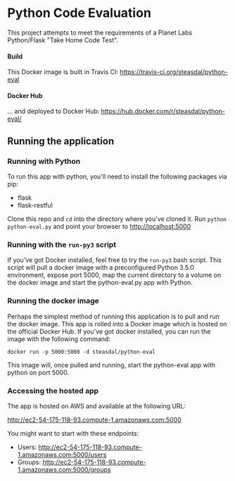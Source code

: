 # Python Code Evaluation
This project attempts to meet the requirements of a Planet Labs Python/Flask "Take Home Code Test".

#### Build
This Docker image is built in Travis CI:
<https://travis-ci.org/steasdal/python-eval>

#### Docker Hub
... and deployed to Docker Hub:
<https://hub.docker.com/r/steasdal/python-eval/>

## Running the application

### Running with Python
To run this app with python, you'll need to install the following packages via pip:

   * flask
   * flask-restful
   
Clone this repo and `cd` into the directory where you've cloned it.  Run `python python-eval.py` 
and point your browser to <http://localhost:5000>

### Running with the `run-py3` script
If you've got Docker installed, feel free to try the `run-py3` bash script.  This script will 
pull a docker image with a preconfigured Python 3.5.0 environment, expose port 5000, map the 
current directory to a volume on the docker image and start the python-eval.py app with Python.

### Running the docker image
Perhaps the simplest method of running this application is to pull and run the docker image.
This app is rolled into a Docker image which is hosted on the official Docker Hub.  If you've got
docker installed, you can run the image with the following command:

    docker run -p 5000:5000 -d steasdal/python-eval
    
This image will, once pulled and running, start the python-eval app with python on port 5000.

### Accessing the hosted app
The app is hosted on AWS and available at the following URL:

<http://ec2-54-175-118-93.compute-1.amazonaws.com:5000>

You might want to start with these endpoints:

   * Users:  <http://ec2-54-175-118-93.compute-1.amazonaws.com:5000/users>
   * Groups:  <http://ec2-54-175-118-93.compute-1.amazonaws.com:5000/groups>




